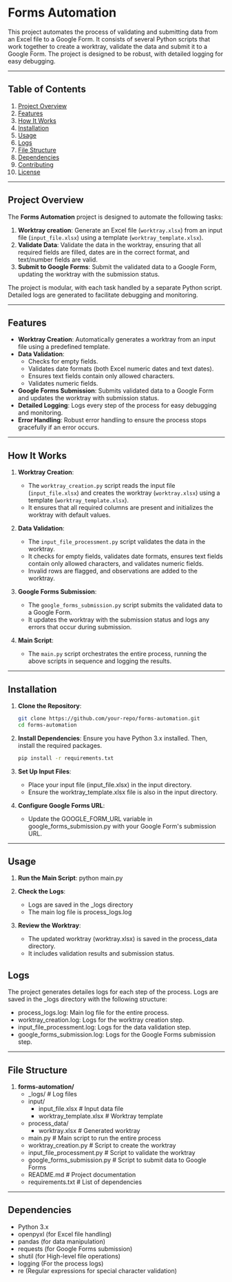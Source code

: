 # Forms Automation

This project automates the process of validating and submitting data from an Excel file to a Google Form. It consists of several Python scripts that work together to create a worktray, validate the data and submit it to a Google Form. The project is designed to be robust, with detailed logging for easy debugging.

---

## Table of Contents

1. [Project Overview](#project-overview)
2. [Features](#features)
3. [How It Works](#how-it-works)
4. [Installation](#installation)
5. [Usage](#usage)
6. [Logs](#logs)
7. [File Structure](#file-structure)
8. [Dependencies](#dependencies)
9. [Contributing](#contributing)
10. [License](#license)

---

## Project Overview

The **Forms Automation** project is designed to automate the following tasks:
1. **Worktray creation**: Generate an Excel file (`worktray.xlsx`) from an input file (`input_file.xlsx`) using a template (`worktray_template.xlsx`).
2. **Validate Data**: Validate the data in the worktray, ensuring that all required fields are filled, dates are in the correct format, and text/number fields are valid.
3. **Submit to Google Forms**: Submit the validated data to a Google Form, updating the worktray with the submission status.

The project is modular, with each task handled by a separate Python script. Detailed logs are generated to facilitate debugging and monitoring.

---

## Features

- **Worktray Creation**: Automatically generates a worktray from an input file using a predefined template.
- **Data Validation**:
  - Checks for empty fields.
  - Validates date formats (both Excel numeric dates and text dates).
  - Ensures text fields contain only allowed characters.
  - Validates numeric fields.
- **Google Forms Submission**: Submits validated data to a Google Form and updates the worktray with submission status.
- **Detailed Logging**: Logs every step of the process for easy debugging and monitoring.
- **Error Handling**: Robust error handling to ensure the process stops gracefully if an error occurs.

---

## How It Works

1. **Worktray Creation**:
   - The `worktray_creation.py` script reads the input file (`input_file.xlsx`) and creates the worktray (`worktray.xlsx`) using a template (`worktray_template.xlsx`).
   - It ensures that all required columns are present and initializes the worktray with default values.

2. **Data Validation**:
   - The `input_file_processment.py` script validates the data in the worktray.
   - It checks for empty fields, validates date formats, ensures text fields contain only allowed characters, and validates numeric fields.
   - Invalid rows are flagged, and observations are added to the worktray.

3. **Google Forms Submission**:
   - The `google_forms_submission.py` script submits the validated data to a Google Form.
   - It updates the worktray with the submission status and logs any errors that occur during submission.

4. **Main Script**:
   - The `main.py` script orchestrates the entire process, running the above scripts in sequence and logging the results.

---

## Installation

1. **Clone the Repository**:
   ```bash
   git clone https://github.com/your-repo/forms-automation.git
   cd forms-automation

2. **Install Dependencies**:
   Ensure you have Python 3.x installed. Then, install the required packages.
   ```bash
   pip install -r requirements.txt

3. **Set Up Input Files**:
   - Place your input file (input_file.xlsx) in the input directory.
   - Ensure the worktray_template.xlsx file is also in the input directory.

4. **Configure Google Forms URL**:
    - Update the GOOGLE_FORM_URL variable in google_forms_submission.py with your Google Form's submission URL.

---

## Usage

1. **Run the Main Script**:
python main.py

2. **Check the Logs**:
    - Logs are saved in the _logs directory
    - The main log file is process_logs.log

3. **Review the Worktray**:
    - The updated worktray (worktray.xlsx) is saved in the process_data directory.
    - It includes validation results and submission status.

## Logs

The project generates detailes logs for each step of the process. Logs are saved in the _logs directory with the following structure:
   - process_logs.log: Main log file for the entire process.
   - worktray_creation.log: Logs for the worktray creation step.
   - input_file_processment.log: Logs for the data validation step.
   - google_forms_submission.log: Logs for the Google Forms submission step.

---   

## File Structure

1. **forms-automation/**
   - _logs/                       # Log files
   - input/
      - input_file.xlsx           # Input data file
      - worktray_template.xlsx    # Worktray template
   - process_data/
      - worktray.xlsx             # Generated worktray
   - main.py                      # Main script to run the entire process
   - worktray_creation.py         # Script to create the worktray
   - input_file_processment.py    # Script to validate the worktray
   - google_forms_submission.py   # Script to submit data to Google Forms
   - README.md                    # Project documentation
   - requirements.txt             # List of dependencies

---

## Dependencies

- Python 3.x
- openpyxl (for Excel file handling)
- pandas (for data manipulation)
- requests (for Google Forms submission)
- shutil (for High-level file operations)
- logging (For the process logs)
- re (Regular expressions for special character validation)